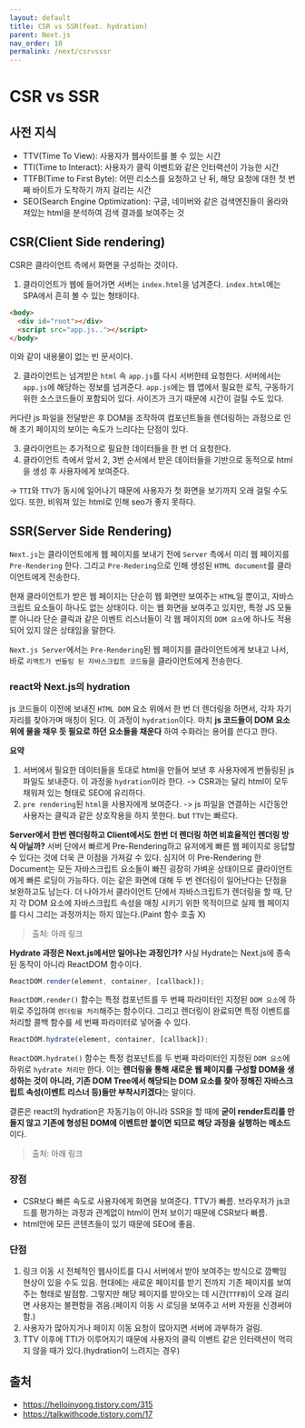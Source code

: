 ```yaml
---
layout: default
title: CSR vs SSR(feat. hydration)
parent: Next.js
nav_order: 10
permalink: /next/csrvsssr
---
```


# CSR vs SSR

## 사전 지식
- TTV(Time To View): 사용자가 웹사이트를 볼 수 있는 시간
- TTI(Time to Interact): 사용자가 클릭 이벤트와 같은 인터랙션이 가능한 시간
- TTFB(Time to First Byte): 어떤 리소스를 요청하고 난 뒤, 해당 요청에 대한 첫 번째 바이트가 도착하기 까지 걸리는 시간
- SEO(Search Engine Optimization): 구글, 네이버와 같은 검색엔진들이 올라와져있는 html을 분석하여 검색 결과를 보여주는 것

## CSR(Client Side rendering)
CSR은 클라이언트 측에서 화면을 구성하는 것이다.

1. 클라이언트가 웹에 들어가면 서버는 `index.html`을 넘겨준다.
`index.html`에는 SPA에서 흔히 볼 수 있는 형태이다.
```html
<body>
  <div id="root"></div>
  <script src="app.js.."></script>
</body>
```

이와 같이 내용물이 없는 빈 문서이다.

2. 클라이언트는 넘겨받은 `html` 속 `app.js`를 다시 서버한테 요청한다.
서버에서는 `app.js`에 해당하는 정보를 넘겨준다. `app.js`에는 웹 앱에서 필요한 로직, 구동하기 위한 소스코드들이 포함되어 있다. 사이즈가 크기 때문에 시간이 걸릴 수도 있다.

커다란 js 파일을 전달받은 후 DOM을 조작하여 컴포넌트들을 렌더링하는 과정으로 인해 초기 페이지의 보이는 속도가 느리다는 단점이 있다.

3. 클라이언트는 추가적으로 필요한 데이터들을 한 번 더 요청한다.
4. 클라이언트 측에서 앞서 2, 3번 순서에서 받은 데이터들을 기반으로 동적으로 html을 생성 후 사용자에게 보여준다.

-> `TTI`와 `TTV`가 동시에 일어나기 때문에 사용자가 첫 화면을 보기까지 오래 걸릴 수도 있다. 또한, 비워져 있는 html로 인해 seo가 좋지 못하다.

## SSR(Server Side Rendering)
`Next.js`는 클라이언트에게 웹 페이지를 보내기 전에 `Server` 측에서 미리 웹 페이지를 `Pre-Rendering` 한다. 그리고 `Pre-Redering`으로 인해 생성된 `HTML document`를 클라이언트에게 전송한다.

현재 클라이언트가 받은 웹 페이지는 단순히 웹 화면만 보여주는 `HTML`일 뿐이고, 자바스크립트 요소들이 하나도 없는 상태이다. 이는 웹 화면을 보여주고 있지만, 특정 JS 모듈 뿐 아니라 단순 클릭과 같은 이벤트 리스너들이 각 웹 페이지의 `DOM 요소`에 하나도 적용되어 있지 않은 상태임을 말한다.

`Next.js Server`에서는 `Pre-Rendering`된 웹 페이지를 클라이언트에게 보내고 나서, 바로 `리액트가 번들링 된 자바스크립트 코드들`을 클라이언트에게 전송한다.

### react와 Next.js의 hydration
js 코드들이 이전에 보내진 `HTML DOM` 요소 위에서 한 번 더 렌더링을 하면서, 각자 자기 자리를 찾아가며 매칭이 된다. 이 과정이 `hydration`이다. 마치 **js 코드들이 DOM 요소 위에 물을 채우 듯 필요로 하던 요소들을 채운다** 하여 수화라는 용어를 쓴다고 한다.

**요약**
1. 서버에서 필요한 데이터들을 토대로 html을 만들어 보낸 후 사용자에게 번들링된 js파일도 보내준다. 이 과정을 `hydration`이라 한다. -> CSR과는 달리 html이 모두 채워져 있는 형태로 SEO에 유리하다.
2. `pre rendering`된 `html`을 사용자에게 보여준다. -> js 파일을 연결하는 시간동안 사용자는 클릭과 같은 상호작용을 하지 못한다. but `TTV`는 빠르다.

**Server에서 한번 렌더링하고 Client에서도 한번 더 렌더링 하면 비효율적인 렌더링 방식 아닐까?**
서버 단에서 빠르게 Pre-Rendering하고 유저에게 빠른 웹 페이지로 응답할 수 있다는 것에 더욱 큰 이점을 가져갈 수 있다. 심지어 이 Pre-Rendering 한 Document는 모든 자바스크립트 요소들이 빠진 굉장히 가벼운 상태이므로 클라이언트에게 빠른 로딩이 가능하다. 이는 같은 화면에 대해 두 번 렌더링이 일어난다는 단점을 보완하고도 남는다. 더 나아가서 클라이언트 단에서 자바스크립트가 렌더링을 할 때, 단지 각 DOM 요소에 자바스크립트 속성을 매칭 시키기 위한 목적이므로 실제 웹 페이지를 다시 그리는 과정까지는 하지 않는다.(Paint 함수 호출 X)

> 출처: 아래 링크

**Hydrate 과정은 Next.js에서만 일어나는 과정인가?**
사실 Hydrate는 Next.js에 종속된 동작이 아니라 ReactDOM 함수이다.

```js
ReactDOM.render(element, container, [callback]);
```

`ReactDOM.render()` 함수는 특정 컴포넌트를 두 번째 파라미터인 지정된 `DOM 요소`에 하위로 주입하여 `렌더링을 처리`해주는 함수이다. 그리고 렌더링이 완료되면 특정 이벤트를 처리할 콜백 함수를 세 번째 파라미터로 넣어줄 수 있다.

```js
ReactDOM.hydrate(element, container, [callback]);
```

`ReactDOM.hydrate()` 함수는 특정 컴포넌트를 두 번째 파라미터인 지정된 `DOM 요소`에 하위로 `hydrate 처리만` 한다. 이는 **렌더링을 통해 새로운 웹 페이지를 구성할 DOM을 생성하는 것이 아니라, 기존 DOM Tree에서 해당되는 DOM 요소를 찾아 정해진 자바스크립트 속성(이벤트 리스너 등)들만 부착시키겠다**는 말이다.

결론은 react의 hydration은 자동기능이 아니라 SSR을 할 때에 **굳이 render트리를 만들지 않고 기존에 형성된 DOM에 이벤트만 붙이면 되므로 해당 과정을 실행하는 메소드**이다.

> 출처: 아래 링크

### 장점
- CSR보다 빠른 속도로 사용자에게 화면을 보여준다. TTV가 빠름. 브라우저가 js코드를 평가하는 과정과 관계없이 html이 먼저 보이기 때문에 CSR보다 빠름.
- html안에 모든 콘텐츠들이 있기 때문에 SEO에 좋음.

### 단점
1. 링크 이동 시 전체적인 웹사이트를 다시 서버에서 받아 보여주는 방식으로 깜빡임 현상이 있을 수도 있음. 현대에는 새로운 페이지를 받기 전까지 기존 페이지를 보여주는 형태로 발점함. 그렇지만 해당 페이지를 받아오는 데 시간(`TTFB`)이 오래 걸리면 사용자는 불편함을 겪음.(페이지 이동 시 로딩을 보여주고 서버 자원을 신경써야 함.)
2. 사용자가 많아지거나 페이지 이동 요청이 많아지면 서버에 과부하가 걸림.
3. TTV 이후에 TTI가 이루어지기 때문에 사용자의 클릭 이벤트 같은 인터랙션이 먹히지 않을 때가 있다.(hydration이 느려지는 경우)

## 출처
- https://helloinyong.tistory.com/315
- https://talkwithcode.tistory.com/17
